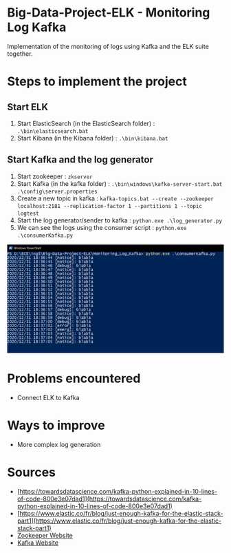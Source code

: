 


# Big-Data-Project-ELK - Monitoring Log Kafka 
Implementation of the monitoring of logs using Kafka and the ELK suite together. 

# Steps to implement the project 
## Start ELK
1. Start ElasticSearch (in the ElasticSearch folder) : `.\bin\elasticsearch.bat`
2. Start Kibana (in the Kibana folder) : `.\bin\kibana.bat`	

## Start Kafka and the log generator
1. Start zookeeper : `zkserver`
2. Start Kafka (in the kafka folder) : `.\bin\windows\kafka-server-start.bat .\config\server.properties`
3. Create a new topic in kafka : `kafka-topics.bat --create --zookeeper localhost:2181 --replication-factor 1 --partitions 1 --topic logtest`
4. Start the log generator/sender to kafka : `python.exe .\log_generator.py`
5. We can see the logs using the consumer script : `python.exe .\consumerKafka.py`
<img src="img/logs_in_consumer.png">

# Problems encountered
- Connect ELK to Kafka

# Ways to improve
- More complex log generation

# Sources
- [https://towardsdatascience.com/kafka-python-explained-in-10-lines-of-code-800e3e07dad1](https://towardsdatascience.com/kafka-python-explained-in-10-lines-of-code-800e3e07dad1)
- [https://www.elastic.co/fr/blog/just-enough-kafka-for-the-elastic-stack-part1](https://www.elastic.co/fr/blog/just-enough-kafka-for-the-elastic-stack-part1)
- [Zookeeper Website](https://zookeeper.apache.org/releases.html#download)
- [Kafka Website](http://kafka.apache.org/downloads)
